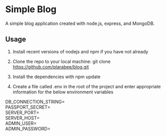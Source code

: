 # Simple Blog

A simple blog application created with node.js, express, and MongoDB.

## Usage

1. Install recent versions of nodejs and npm if you have not already

2. Clone the repo to your local machine: git clone https://github.com/plarabee/blog.git

3. Install the dependencies with npm update

4. Create a file called .env in the root of the project and enter appropriate information
for the below environment variables

DB_CONNECTION_STRING=  
PASSPORT_SECRET=  
SERVER_PORT=  
SERVER_HOST=  
ADMIN_USER=  
ADMIN_PASSWORD=